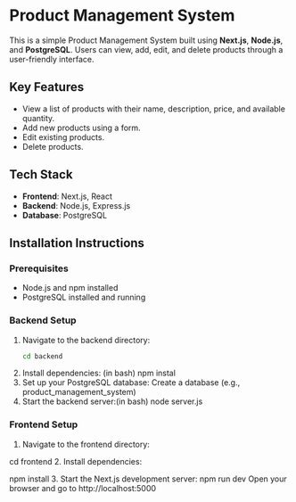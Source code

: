 # Product Management System

This is a simple Product Management System built using **Next.js**, **Node.js**, and **PostgreSQL**. Users can view, add, edit, and delete products through a user-friendly interface.

## Key Features

- View a list of products with their name, description, price, and available quantity.
- Add new products using a form.
- Edit existing products.
- Delete products.

## Tech Stack

- **Frontend**: Next.js, React
- **Backend**: Node.js, Express.js
- **Database**: PostgreSQL

## Installation Instructions

### Prerequisites

- Node.js and npm installed
- PostgreSQL installed and running

### Backend Setup

1. Navigate to the backend directory:
   ```bash
   cd backend
2. Install dependencies: (in bash)
npm instal
3. Set up your PostgreSQL database:
Create a database (e.g., product_management_system)
4. Start the backend server:(in bash)
node server.js

### Frontend Setup
1. Navigate to the frontend directory:

cd frontend
2. Install dependencies:

npm install
3. Start the Next.js development server:
npm run dev
Open your browser and go to http://localhost:5000
